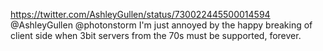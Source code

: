 https://twitter.com/AshleyGullen/status/730022445500014594 @AshleyGullen @photonstorm I'm just annoyed by the happy breaking of client side when 3bit servers from the 70s must be supported, forever.
